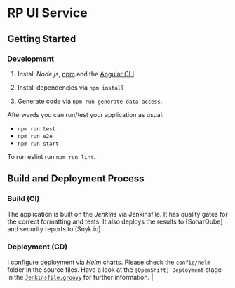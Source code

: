 # RP UI Service

## Getting Started

### Development

1) Install _Node.js_, [npm](https://docs.npmjs.com/cli/install) and the [Angular CLI](https://angular.io/cli).

2) Install dependencies via `npm install`

3) Generate code via ``npm run generate-data-access``.

Afterwards you can run/test your application as usual:
- `npm run test`
- `npm run e2e`
- `npm run start`

To run eslint run `npm run lint`.

## Build and Deployment Process

### Build (CI)

The application is built on the *Jenkins* via Jenkinsfile.
It has quality gates for the correct formatting and tests.
It also deploys the results to [SonarQube]
and security reports to [Snyk.io]

### Deployment (CD)

I configure deployment via *Helm* charts.
Please check the `config/helm` folder in the source files.
Have a look at the `[OpenShift] Deployment` stage in the [`Jenkinsfile.groovy`](Jenkinsfile.groovy) for further information. |
